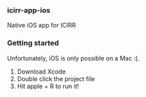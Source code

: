 ### icirr-app-ios
Native iOS app for ICIRR

### Getting started
Unfortunately, iOS is only possible on a Mac :(.

1. Download Xcode
2. Double click the project file
3. Hit apple + R to run it!
